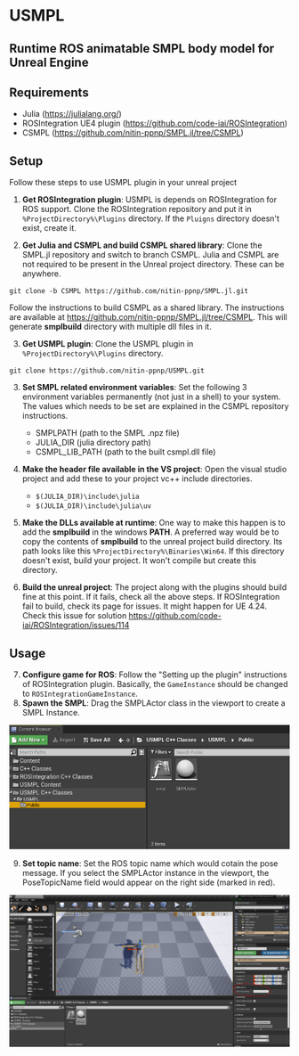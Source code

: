 # USMPL

## Runtime ROS animatable SMPL body model for Unreal Engine

## Requirements
- Julia (https://julialang.org/)
- ROSIntegration UE4 plugin (https://github.com/code-iai/ROSIntegration)
- CSMPL (https://github.com/nitin-ppnp/SMPL.jl/tree/CSMPL)

## Setup
Follow these steps to use USMPL plugin in your unreal project

1. **Get ROSIntegration plugin**: USMPL is depends on ROSIntegration for ROS support. Clone the ROSIntegration repository and put it in `%ProjectDirectory%\Plugins` directory. If the `Pluigns` directory doesn't exist, create it.

2. **Get Julia and CSMPL and build CSMPL shared library**: Clone the SMPL.jl repository and switch to branch CSMPL. Julia and CSMPL are not required to be present in the Unreal project directory. These can be anywhere.
```
git clone -b CSMPL https://github.com/nitin-ppnp/SMPL.jl.git
``` 
Follow the instructions to build CSMPL as a shared library. The instructions are available at https://github.com/nitin-ppnp/SMPL.jl/tree/CSMPL. This will generate **smplbuild** directory with multiple dll files in it.

3. **Get USMPL plugin**: Clone the USMPL plugin in `%ProjectDirectory%\Plugins` directory.
```
git clone https://github.com/nitin-ppnp/USMPL.git
```
3. **Set SMPL related environment variables**: Set the following 3 environment variables permanently (not just in a shell) to your system. The values which needs to be set are explained in the CSMPL repository instructions. 

    - SMPLPATH (path to the SMPL .npz file)
    - JULIA_DIR (julia directory path)
    - CSMPL_LIB_PATH (path to the built csmpl.dll file)

4. **Make the header file available in the VS project**: Open the visual studio project and add these to your project vc++ include directories.

    - `$(JULIA_DIR)\include\julia`
    - `$(JULIA_DIR)\include\julia\uv`

5. **Make the DLLs available at runtime**: One way to make this happen is to add the **smplbuild** in the windows **PATH**. A preferred way would be to copy the contents of **smplbuild** to the unreal project build directory. Its path looks like this `%ProjectDirectory%\Binaries\Win64`. If this directory doesn't exist, build your project. It won't compile but create this directory.

6. **Build the unreal project**: The project along with the plugins should build fine at this point. If it fails, check all the above steps. If ROSIntegration fail to build, check its page for issues. It might happen for UE 4.24. Check this issue for solution https://github.com/code-iai/ROSIntegration/issues/114

## Usage
7. **Configure game for ROS**: Follow the "Setting up the plugin" instructions of ROSIntegration plugin. Basically, the `GameInstance` should be changed to `ROSIntegrationGameInstance`.
8. **Spawn the SMPL**: Drag the SMPLActor class in the viewport to create a SMPL Instance.

![](Resources/SMPLClass.PNG)

9. **Set topic name**: Set the ROS topic name which would cotain the pose message. If you select the SMPLActor instance in the viewport, the PoseTopicName field would appear on the right side (marked in red).

![](Resources/PoseTopicName.PNG)